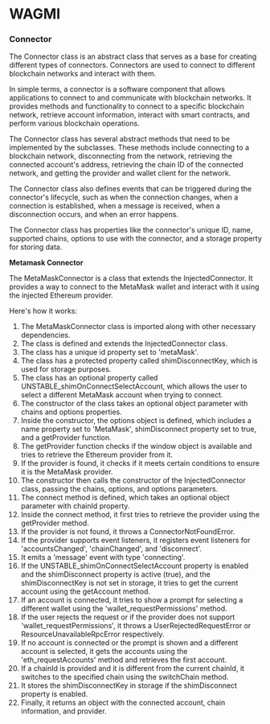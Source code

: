 # WAGMI

### Connector

The Connector class is an abstract class that serves as a base for creating different types of connectors. Connectors are used to connect to different blockchain networks and interact with them.

In simple terms, a connector is a software component that allows applications to connect to and communicate with blockchain networks. It provides methods and functionality to connect to a specific blockchain network, retrieve account information, interact with smart contracts, and perform various blockchain operations.

The Connector class has several abstract methods that need to be implemented by the subclasses. These methods include connecting to a blockchain network, disconnecting from the network, retrieving the connected account's address, retrieving the chain ID of the connected network, and getting the provider and wallet client for the network.

The Connector class also defines events that can be triggered during the connector's lifecycle, such as when the connection changes, when a connection is established, when a message is received, when a disconnection occurs, and when an error happens.

The Connector class has properties like the connector's unique ID, name, supported chains, options to use with the connector, and a storage property for storing data.

**Metamask Connector**

The MetaMaskConnector is a class that extends the InjectedConnector. It provides a way to connect to the MetaMask wallet and interact with it using the injected Ethereum provider.

Here's how it works:

1. The MetaMaskConnector class is imported along with other necessary dependencies.
2. The class is defined and extends the InjectedConnector class.
3. The class has a unique id property set to 'metaMask'.
4. The class has a protected property called shimDisconnectKey, which is used for storage purposes.
5. The class has an optional property called UNSTABLE_shimOnConnectSelectAccount, which allows the user to select a different MetaMask account when trying to connect.
6. The constructor of the class takes an optional object parameter with chains and options properties.
7. Inside the constructor, the options object is defined, which includes a name property set to 'MetaMask', shimDisconnect property set to true, and a getProvider function.
8. The getProvider function checks if the window object is available and tries to retrieve the Ethereum provider from it.
9. If the provider is found, it checks if it meets certain conditions to ensure it is the MetaMask provider.
10. The constructor then calls the constructor of the InjectedConnector class, passing the chains, options, and options parameters.
11. The connect method is defined, which takes an optional object parameter with chainId property.
12. Inside the connect method, it first tries to retrieve the provider using the getProvider method.
13. If the provider is not found, it throws a ConnectorNotFoundError.
14. If the provider supports event listeners, it registers event listeners for 'accountsChanged', 'chainChanged', and 'disconnect'.
15. It emits a 'message' event with type 'connecting'.
16. If the UNSTABLE_shimOnConnectSelectAccount property is enabled and the shimDisconnect property is active (true), and the shimDisconnectKey is not set in storage, it tries to get the current account using the getAccount method.
17. If an account is connected, it tries to show a prompt for selecting a different wallet using the 'wallet_requestPermissions' method.
18. If the user rejects the request or if the provider does not support 'wallet_requestPermissions', it throws a UserRejectedRequestError or ResourceUnavailableRpcError respectively.
19. If no account is connected or the prompt is shown and a different account is selected, it gets the accounts using the 'eth_requestAccounts' method and retrieves the first account.
20. If a chainId is provided and it is different from the current chainId, it switches to the specified chain using the switchChain method.
21. It stores the shimDisconnectKey in storage if the shimDisconnect property is enabled.
22. Finally, it returns an object with the connected account, chain information, and provider.


